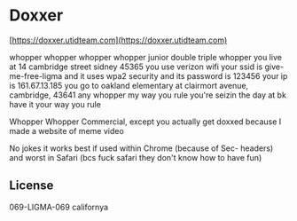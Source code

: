 # Doxxer

[https://doxxer.utidteam.com](https://doxxer.utidteam.com)

whopper whopper whopper whopper junior double triple whopper you live at 14 cambridge street sidney 45365 you use verizon wifi your ssid is give-me-free-ligma and it uses wpa2 security and its password is 123456 your ip is 161.67.13.185 you go to oakland elementary at clairmort avenue, cambridge, 43641 any whopper my way you rule you're seizin the day at bk have it your way you rule

Whopper Whopper Commercial, except you actually get doxxed because I made a website of meme video

No jokes it works best if used within Chrome (because of Sec- headers) and worst in Safari (bcs fuck safari they don't know how to have fun)

## License

069-LIGMA-069 californya